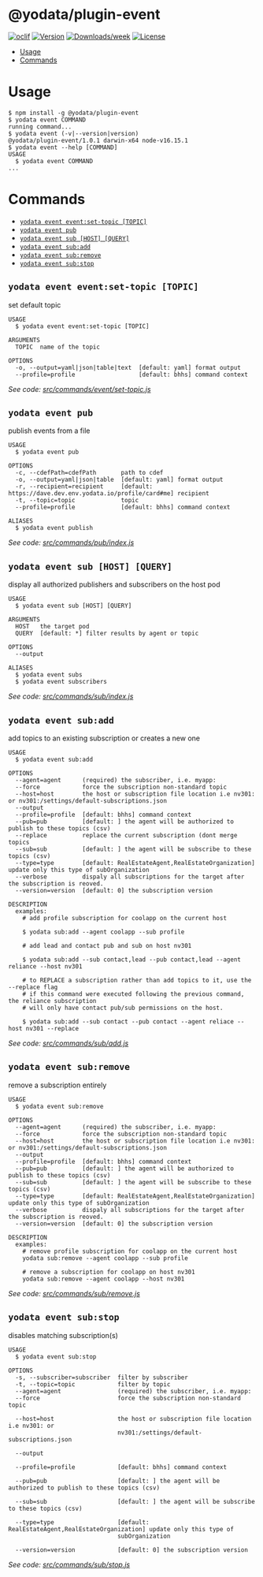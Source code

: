@yodata/plugin-event
====================



[![oclif](https://img.shields.io/badge/cli-oclif-brightgreen.svg)](https://oclif.io)
[![Version](https://img.shields.io/npm/v/@yodata/plugin-event.svg)](https://npmjs.org/package/@yodata/plugin-event)
[![Downloads/week](https://img.shields.io/npm/dw/@yodata/plugin-event.svg)](https://npmjs.org/package/@yodata/plugin-event)
[![License](https://img.shields.io/npm/l/@yodata/plugin-event.svg)](https://github.com/yodata/yodata/blob/master/package.json)

<!-- toc -->
* [Usage](#usage)
* [Commands](#commands)
<!-- tocstop -->
# Usage
<!-- usage -->
```sh-session
$ npm install -g @yodata/plugin-event
$ yodata event COMMAND
running command...
$ yodata event (-v|--version|version)
@yodata/plugin-event/1.0.1 darwin-x64 node-v16.15.1
$ yodata event --help [COMMAND]
USAGE
  $ yodata event COMMAND
...
```
<!-- usagestop -->
# Commands
<!-- commands -->
* [`yodata event event:set-topic [TOPIC]`](#yodata-event-eventset-topic-topic)
* [`yodata event pub`](#yodata-event-pub)
* [`yodata event sub [HOST] [QUERY]`](#yodata-event-sub-host-query)
* [`yodata event sub:add`](#yodata-event-subadd)
* [`yodata event sub:remove`](#yodata-event-subremove)
* [`yodata event sub:stop`](#yodata-event-substop)

## `yodata event event:set-topic [TOPIC]`

set default topic

```
USAGE
  $ yodata event event:set-topic [TOPIC]

ARGUMENTS
  TOPIC  name of the topic

OPTIONS
  -o, --output=yaml|json|table|text  [default: yaml] format output
  --profile=profile                  [default: bhhs] command context
```

_See code: [src/commands/event/set-topic.js](https://github.com/Yodata/yodata/blob/v1.0.1/src/commands/event/set-topic.js)_

## `yodata event pub`

publish events from a file

```
USAGE
  $ yodata event pub

OPTIONS
  -c, --cdefPath=cdefPath       path to cdef
  -o, --output=yaml|json|table  [default: yaml] format output
  -r, --recipient=recipient     [default: https://dave.dev.env.yodata.io/profile/card#me] recipient
  -t, --topic=topic             topic
  --profile=profile             [default: bhhs] command context

ALIASES
  $ yodata event publish
```

_See code: [src/commands/pub/index.js](https://github.com/Yodata/yodata/blob/v1.0.1/src/commands/pub/index.js)_

## `yodata event sub [HOST] [QUERY]`

display all authorized publishers and subscribers on the host pod

```
USAGE
  $ yodata event sub [HOST] [QUERY]

ARGUMENTS
  HOST   the target pod
  QUERY  [default: *] filter results by agent or topic

OPTIONS
  --output

ALIASES
  $ yodata event subs
  $ yodata event subscribers
```

_See code: [src/commands/sub/index.js](https://github.com/Yodata/yodata/blob/v1.0.1/src/commands/sub/index.js)_

## `yodata event sub:add`

add topics to an existing subscription or creates a new one

```
USAGE
  $ yodata event sub:add

OPTIONS
  --agent=agent      (required) the subscriber, i.e. myapp:
  --force            force the subscription non-standard topic
  --host=host        the host or subscription file location i.e nv301: or nv301:/settings/default-subscriptions.json
  --output
  --profile=profile  [default: bhhs] command context
  --pub=pub          [default: ] the agent will be authorized to publish to these topics (csv)
  --replace          replace the current subscription (dont merge topics
  --sub=sub          [default: ] the agent will be subscribe to these topics (csv)
  --type=type        [default: RealEstateAgent,RealEstateOrganization] update only this type of subOrganization
  --verbose          dispaly all subscriptions for the target after the subscription is reoved.
  --version=version  [default: 0] the subscription version

DESCRIPTION
  examples:
    # add profile subscription for coolapp on the current host

    $ yodata sub:add --agent coolapp --sub profile

    # add lead and contact pub and sub on host nv301

    $ yodata sub:add --sub contact,lead --pub contact,lead --agent reliance --host nv301

    # to REPLACE a subscription rather than add topics to it, use the --replace flag
    # if this command were executed following the previous command, the reliance subscription
    # will only have contact pub/sub permissions on the host.

    $ yodata sub:add --sub contact --pub contact --agent reliace --host nv301 --replace
```

_See code: [src/commands/sub/add.js](https://github.com/Yodata/yodata/blob/v1.0.1/src/commands/sub/add.js)_

## `yodata event sub:remove`

remove a subscription entirely

```
USAGE
  $ yodata event sub:remove

OPTIONS
  --agent=agent      (required) the subscriber, i.e. myapp:
  --force            force the subscription non-standard topic
  --host=host        the host or subscription file location i.e nv301: or nv301:/settings/default-subscriptions.json
  --output
  --profile=profile  [default: bhhs] command context
  --pub=pub          [default: ] the agent will be authorized to publish to these topics (csv)
  --sub=sub          [default: ] the agent will be subscribe to these topics (csv)
  --type=type        [default: RealEstateAgent,RealEstateOrganization] update only this type of subOrganization
  --verbose          dispaly all subscriptions for the target after the subscription is reoved.
  --version=version  [default: 0] the subscription version

DESCRIPTION
  examples:
    # remove profile subscription for coolapp on the current host
    yodata sub:remove --agent coolapp --sub profile

    # remove a subscription for coolapp on host nv301
    yodata sub:remove --agent coolapp --host nv301
```

_See code: [src/commands/sub/remove.js](https://github.com/Yodata/yodata/blob/v1.0.1/src/commands/sub/remove.js)_

## `yodata event sub:stop`

disables matching subscription(s)

```
USAGE
  $ yodata event sub:stop

OPTIONS
  -s, --subscriber=subscriber  filter by subscriber
  -t, --topic=topic            filter by topic
  --agent=agent                (required) the subscriber, i.e. myapp:
  --force                      force the subscription non-standard topic

  --host=host                  the host or subscription file location i.e nv301: or
                               nv301:/settings/default-subscriptions.json

  --output

  --profile=profile            [default: bhhs] command context

  --pub=pub                    [default: ] the agent will be authorized to publish to these topics (csv)

  --sub=sub                    [default: ] the agent will be subscribe to these topics (csv)

  --type=type                  [default: RealEstateAgent,RealEstateOrganization] update only this type of
                               subOrganization

  --version=version            [default: 0] the subscription version
```

_See code: [src/commands/sub/stop.js](https://github.com/Yodata/yodata/blob/v1.0.1/src/commands/sub/stop.js)_
<!-- commandsstop -->

